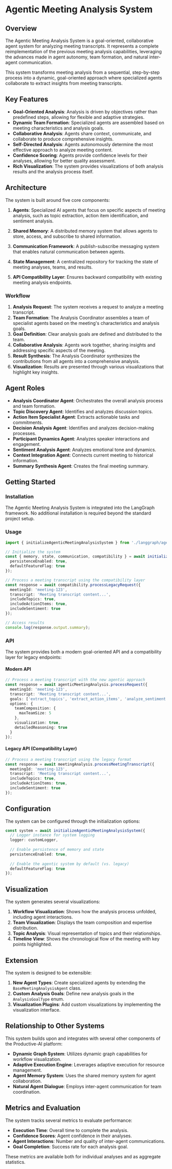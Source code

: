 # Agentic Meeting Analysis System

## Overview

The Agentic Meeting Analysis System is a goal-oriented, collaborative agent system for analyzing meeting transcripts. It represents a complete reimplementation of the previous meeting analysis capabilities, leveraging the advances made in agent autonomy, team formation, and natural inter-agent communication.

This system transforms meeting analysis from a sequential, step-by-step process into a dynamic, goal-oriented approach where specialized agents collaborate to extract insights from meeting transcripts.

## Key Features

- **Goal-Oriented Analysis**: Analysis is driven by objectives rather than predefined steps, allowing for flexible and adaptive strategies.
- **Dynamic Team Formation**: Specialized agents are assembled based on meeting characteristics and analysis goals.
- **Collaborative Analysis**: Agents share context, communicate, and collaborate to produce comprehensive insights.
- **Self-Directed Analysis**: Agents autonomously determine the most effective approach to analyze meeting content.
- **Confidence Scoring**: Agents provide confidence levels for their analyses, allowing for better quality assessment.
- **Rich Visualization**: The system provides visualizations of both analysis results and the analysis process itself.

## Architecture

The system is built around five core components:

1. **Agents**: Specialized AI agents that focus on specific aspects of meeting analysis, such as topic extraction, action item identification, and sentiment analysis.

2. **Shared Memory**: A distributed memory system that allows agents to store, access, and subscribe to shared information.

3. **Communication Framework**: A publish-subscribe messaging system that enables natural communication between agents.

4. **State Management**: A centralized repository for tracking the state of meeting analyses, teams, and results.

5. **API Compatibility Layer**: Ensures backward compatibility with existing meeting analysis endpoints.

### Workflow

1. **Analysis Request**: The system receives a request to analyze a meeting transcript.
2. **Team Formation**: The Analysis Coordinator assembles a team of specialist agents based on the meeting's characteristics and analysis goals.
3. **Goal Definition**: Clear analysis goals are defined and distributed to the team.
4. **Collaborative Analysis**: Agents work together, sharing insights and addressing specific aspects of the meeting.
5. **Result Synthesis**: The Analysis Coordinator synthesizes the contributions from all agents into a comprehensive analysis.
6. **Visualization**: Results are presented through various visualizations that highlight key insights.

## Agent Roles

- **Analysis Coordinator Agent**: Orchestrates the overall analysis process and team formation.
- **Topic Discovery Agent**: Identifies and analyzes discussion topics.
- **Action Item Specialist Agent**: Extracts actionable tasks and commitments.
- **Decision Analysis Agent**: Identifies and analyzes decision-making processes.
- **Participant Dynamics Agent**: Analyzes speaker interactions and engagement.
- **Sentiment Analysis Agent**: Analyzes emotional tone and dynamics.
- **Context Integration Agent**: Connects current meeting to historical information.
- **Summary Synthesis Agent**: Creates the final meeting summary.

## Getting Started

### Installation

The Agentic Meeting Analysis System is integrated into the LangGraph framework. No additional installation is required beyond the standard project setup.

### Usage

```typescript
import { initializeAgenticMeetingAnalysisSystem } from './langgraph/agentic-meeting-analysis';

// Initialize the system
const { memory, state, communication, compatibility } = await initializeAgenticMeetingAnalysisSystem({
  persistenceEnabled: true,
  defaultFeatureFlag: true
});

// Process a meeting transcript using the compatibility layer
const response = await compatibility.processLegacyRequest({
  meetingId: 'meeting-123',
  transcript: 'Meeting transcript content...',
  includeTopics: true,
  includeActionItems: true,
  includeSentiment: true
});

// Access results
console.log(response.output.summary);
```

### API

The system provides both a modern goal-oriented API and a compatibility layer for legacy endpoints:

#### Modern API

```typescript
// Process a meeting transcript with the new agentic approach
const response = await agenticMeetingAnalysis.processRequest({
  meetingId: 'meeting-123',
  transcript: 'Meeting transcript content...',
  goals: ['extract_topics', 'extract_action_items', 'analyze_sentiment'],
  options: {
    teamComposition: {
      maxTeamSize: 5
    },
    visualization: true,
    detailedReasoning: true
  }
});
```

#### Legacy API (Compatibility Layer)

```typescript
// Process a meeting transcript using the legacy format
const response = await meetingAnalysis.processMeetingTranscript({
  meetingId: 'meeting-123',
  transcript: 'Meeting transcript content...',
  includeTopics: true,
  includeActionItems: true,
  includeSentiment: true
});
```

## Configuration

The system can be configured through the initialization options:

```typescript
const system = await initializeAgenticMeetingAnalysisSystem({
  // Logger instance for system logging
  logger: customLogger,
  
  // Enable persistence of memory and state
  persistenceEnabled: true,
  
  // Enable the agentic system by default (vs. legacy)
  defaultFeatureFlag: true
});
```

## Visualization

The system generates several visualizations:

1. **Workflow Visualization**: Shows how the analysis process unfolded, including agent interactions.
2. **Team Visualization**: Displays the team composition and expertise distribution.
3. **Topic Analysis**: Visual representation of topics and their relationships.
4. **Timeline View**: Shows the chronological flow of the meeting with key points highlighted.

## Extension

The system is designed to be extensible:

1. **New Agent Types**: Create specialized agents by extending the `BaseMeetingAnalysisAgent` class.
2. **Custom Analysis Goals**: Define new analysis goals in the `AnalysisGoalType` enum.
3. **Visualization Plugins**: Add custom visualizations by implementing the visualization interface.

## Relationship to Other Systems

This system builds upon and integrates with several other components of the Productive-AI platform:

- **Dynamic Graph System**: Utilizes dynamic graph capabilities for workflow visualization.
- **Adaptive Execution Engine**: Leverages adaptive execution for resource management.
- **Agent Memory System**: Uses the shared memory system for agent collaboration.
- **Natural Agent Dialogue**: Employs inter-agent communication for team coordination.

## Metrics and Evaluation

The system tracks several metrics to evaluate performance:

- **Execution Time**: Overall time to complete the analysis.
- **Confidence Scores**: Agent confidence in their analyses.
- **Agent Interactions**: Number and quality of inter-agent communications.
- **Goal Completion**: Success rate for each analysis goal.

These metrics are available both for individual analyses and as aggregate statistics. 